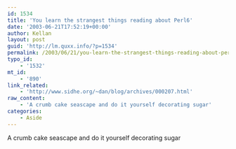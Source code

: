 ```yaml
---
id: 1534
title: 'You learn the strangest things reading about Perl6'
date: '2003-06-21T17:52:19+00:00'
author: Kellan
layout: post
guid: 'http://lm.quxx.info/?p=1534'
permalink: /2003/06/21/you-learn-the-strangest-things-reading-about-perl6/
typo_id:
    - '1532'
mt_id:
    - '890'
link_related:
    - 'http://www.sidhe.org/~dan/blog/archives/000207.html'
raw_content:
    - 'A crumb cake seascape and do it yourself decorating sugar'
categories:
    - Aside
---
```


A crumb cake seascape and do it yourself decorating sugar